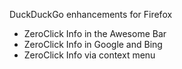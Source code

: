 
DuckDuckGo enhancements for Firefox

- ZeroClick Info in the Awesome Bar
- ZeroClick Info in Google and Bing
- ZeroClick Info via context menu



